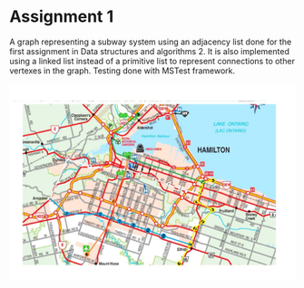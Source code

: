 # Assignment 1

A graph representing a subway system using an adjacency list done for the first assignment in Data structures and algorithms 2.
It is also implemented using a linked list instead of a primitive list to represent connections to other vertexes in the graph.
Testing done with MSTest framework.


![Picture of the subway graph](imgs/hamiltonMap.jpg)

